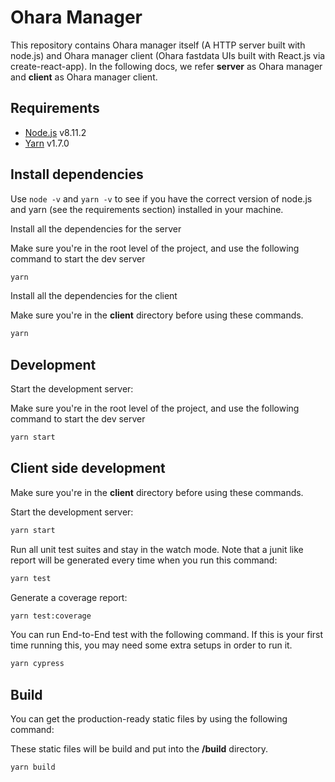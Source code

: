 # Ohara Manager

This repository contains Ohara manager itself (A HTTP server built with node.js) and Ohara manager client (Ohara fastdata UIs built with React.js via create-react-app). In the following docs, we refer **server** as Ohara manager and **client** as Ohara manager client.

## Requirements

- [Node.js](https://nodejs.org/en/) v8.11.2
- [Yarn](https://yarnpkg.com/lang/en/) v1.7.0

## Install dependencies

Use `node -v` and `yarn -v` to see if you have the correct version of node.js and yarn (see the requirements section) installed in your machine.

Install all the dependencies for the server

Make sure you're in the root level of the project, and use the following command to start the dev server

```sh
yarn
```

Install all the dependencies for the client

Make sure you're in the **client** directory before using these commands.

```sh
yarn
```

## Development

Start the development server:

Make sure you're in the root level of the project, and use the following command to start the dev server

```sh
yarn start
```

## Client side development

Make sure you're in the **client** directory before using these commands.

Start the development server:

```sh
yarn start
```

Run all unit test suites and stay in the watch mode. Note that a junit like report will be generated every time when you run this command:

```sh
yarn test
```

Generate a coverage report:

```sh
yarn test:coverage
```

You can run End-to-End test with the following command. If this is your first time running this, you may need some extra setups in order to run it.

```sh
yarn cypress
```

## Build

You can get the production-ready static files by using the following command:

These static files will be build and put into the **/build** directory.

```sh
yarn build
```
